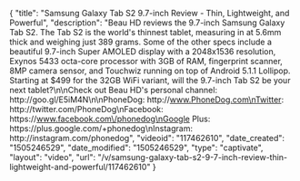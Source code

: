 {
    "title": "Samsung Galaxy Tab S2 9.7-inch Review - Thin, Lightweight, and Powerful",
    "description": "Beau HD reviews the 9.7-inch Samsung Galaxy Tab S2. The Tab S2 is the world's thinnest tablet, measuring in at 5.6mm thick and weighing just 389 grams. Some of the other specs include a beautiful 9.7-inch Super AMOLED display with a 2048x1536 resolution, Exynos 5433 octa-core processor with 3GB of RAM, fingerprint scanner, 8MP camera sensor, and Touchwiz running on top of Android 5.1.1 Lollipop. Starting at $499 for the 32GB WiFi variant, will the 9.7-inch Tab S2 be your next tablet?\n\nCheck out Beau HD's personal channel: http:\/\/goo.gl\/E5iM4N\n\nPhoneDog: http:\/\/www.PhoneDog.com\nTwitter: http:\/\/twitter.com\/PhoneDog\nFacebook: https:\/\/www.facebook.com\/phonedog\nGoogle Plus: https:\/\/plus.google.com\/+phonedog\nInstagram: http:\/\/instagram.com\/phonedog",
    "videoid": "117462610",
    "date_created": "1505246529",
    "date_modified": "1505246529",
    "type": "captivate",
    "layout": "video",
    "url": "\/v\/samsung-galaxy-tab-s2-9-7-inch-review-thin-lightweight-and-powerful\/117462610"
}